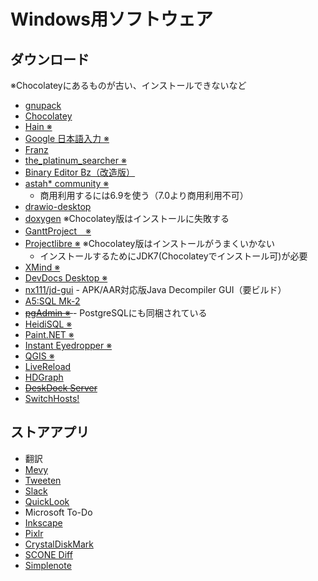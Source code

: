 Windows用ソフトウェア
=====================

ダウンロード
------------

※Chocolateyにあるものが古い、インストールできないなど

* [gnupack](http://gnupack.osdn.jp/docs/UsersGuide.html)
* [Chocolatey](https://chocolatey.org/)
* [Hain ※](https://github.com/appetizermonster/hain)
* [Google 日本語入力 ※](https://www.google.co.jp/ime/)
* [Franz](https://meetfranz.com/)
* [the_platinum_searcher ※](https://github.com/monochromegane/the_platinum_searcher)
* [Binary Editor Bz（改造版）](https://github.com/devil-tamachan/binaryeditorbz)
* [astah* community ※](http://astah.change-vision.com/ja/product/astah-community.html)
    * 商用利用するには6.9を使う（7.0より商用利用不可）
* [drawio-desktop](https://github.com/jgraph/drawio-desktop)
* [doxygen](http://www.stack.nl/~dimitri/doxygen/index.html) ※Chocolatey版はインストールに失敗する
* [GanttProject　※](http://www.ganttproject.biz/)
* [Projectlibre ※](http://www.projectlibre.org/) ※Chocolatey版はインストールがうまくいかない
    * インストールするためにJDK7(Chocolateyでインストール可)が必要
* [XMind ※](https://jp.xmind.net/)
* [DevDocs Desktop ※](https://devdocs.egoist.moe/)
* [nx111/jd-gui](https://github.com/nx111/jd-gui) - APK/AAR対応版Java Decompiler GUI（要ビルド）
* [A5:SQL Mk-2](http://a5m2.mmatsubara.com/)
* <s> [pgAdmin ※](https://www.pgadmin.org/) </s> - PostgreSQLにも同梱されている
* [HeidiSQL ※](https://www.heidisql.com/)
* [Paint.NET ※](http://www.getpaint.net/index.html)
* [Instant Eyedropper ※](http://instant-eyedropper.com/)
* [QGIS ※](http://qgis.org/)
* [LiveReload](http://livereload.com/)
* [HDGraph](http://www.hdgraph.com/)
* <s> [DeskDock Server](http://fdmobileinventions.blogspot.jp/p/deskdock-server.html) </s>
* [SwitchHosts\!](https://oldj.github.io/SwitchHosts/)


ストアアプリ
------------

* 翻訳
* [Mevy](http://mevy.snowcait.info/)
* [Tweeten](http://tweetenapp.com/)
* [Slack](https://slack.com/)
* [QuickLook](http://pooi.moe/QuickLook/)
* Microsoft To-Do
* [Inkscape](https://inkscape.org/)
* [Pixlr](https://pixlr.com/)
* [CrystalDiskMark](http://crystalmark.info/software/CrystalDiskMark/)
* [SCONE Diff](https://sconeapp.com/diff/index.html)
* [Simplenote](https://simplenote.com/)
